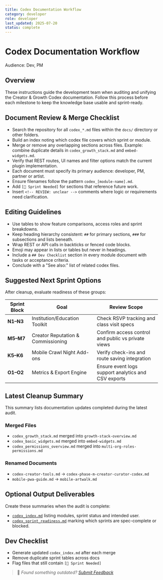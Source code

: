 ```yaml
---
title: Codex Documentation Workflow
category: developer
role: developer
last_updated: 2025-07-20
status: complete
---
```

# Codex Documentation Workflow

Audience: Dev, PM

## Overview
These instructions guide the development team when auditing and unifying the Creator & Growth Codex documentation. Follow this process before each milestone to keep the knowledge base usable and sprint-ready.

## Document Review & Merge Checklist
- Search the repository for all `codex_*.md` files within the `docs/` directory or other folders.
- Build an index noting which codex file covers which sprint or module.
- Merge or remove any overlapping sections across files. Example: combine duplicate details in `codex_growth_stack.md` and `embed-widgets.md`.
- Verify that REST routes, UI names and filter options match the current plugin implementation.
- Each document must specify its primary audience: developer, PM, partner or artist.
- Ensure filenames follow the pattern `codex_[module-name].md`.
- Add `[🚧 Sprint Needed]` for sections that reference future work.
- Insert `<!-- REVIEW: unclear -->` comments where logic or requirements need clarification.

## Editing Guidelines
- Use tables to show feature comparisons, access roles and sprint breakdowns.
- Keep heading hierarchy consistent: `##` for primary sections, `###` for subsections and lists beneath.
- Wrap REST or API calls in backticks or fenced code blocks.
- Emoji may appear in lists or tables but never in headings.
- Include a `## Dev Checklist` section in every module document with tasks or acceptance criteria.
- Conclude with a "See also:" list of related codex files.

## Suggested Next Sprint Options
After cleanup, evaluate readiness of these groups:

| Sprint Block | Goal | Review Scope |
|--------------|------|--------------|
| **N1–N3** | Institution/Education Toolkit | Check RSVP tracking and class visit specs |
| **M5–M7** | Creator Reputation & Commissioning | Confirm access control and public vs private views |
| **K5–K6** | Mobile Crawl Night Add-ons | Verify check-ins and route saving integration |
| **O1–O2** | Metrics & Export Engine | Ensure event logs support analytics and CSV exports |

## Latest Cleanup Summary
This summary lists documentation updates completed during the latest audit.

### Merged Files
- `codex_growth_stack.md` merged into `growth-stack-overview.md`
- `codex_basic_widgets.md` merged into `embed-widgets.md`
- `codex_permissions_overview.md` merged into `multi-org-roles-permissions.md`

### Renamed Documents
- `codex-creator-tools.md` → `codex-phase-m-creator-curator-codex.md`
- `mobile-pwa-guide.md` → `mobile-artwalk.md`

## Optional Output Deliverables
Create these summaries when the audit is complete:
- [`codex_index.md`](./codex_index.md) listing modules, sprint status and intended user.
- [`codex_sprint_readiness.md`](./codex_sprint_readiness.md) marking which sprints are spec-complete or blocked.

## Dev Checklist
- Generate updated `codex_index.md` after each merge
- Remove duplicate sprint tables across docs
- Flag files that still contain `[🚧 Sprint Needed]`

> 💬 *Found something outdated? [Submit Feedback](feedback.md)*
